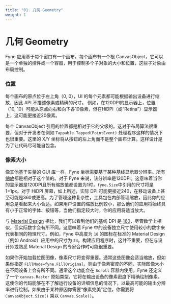 ```yaml
---
title: "01. 几何 Geometry"
weight: 1
---
```


# 几何 Geometry

Fyne 应用基于每个窗口有一个画布。每个画布有一个根 CanvasObject，它可以是一个单独的控件或一个容器，用于控制多个子对象的大小和位置，这些子对象由布局控制。

### 位置

每个画布的原点位于左上角（0, 0），UI 的每个元素都可能根据输出设备进行缩放，因此 API 不描述像素或精确的尺寸。
例如，在120DPI的显示器上，位置（10, 10）可能从原点向右和向下各10像素，但在HiDPI（或“Retina”）显示器上，这可能更接近20像素。

每个 CanvasObject 引用的位置都是相对于它的父级的。这对于布局算法很重要，但对于开发者在例如 `Tappable.Tapped(PointEvent)` 处理程序这样的情况下也很重要。这里的 X/Y 坐标将从按钮的左上角而不是整个画布计算。这样设计是为了让代码尽可能自包含。

### 像素大小

像其他基于矢量的 GUI 库一样，Fyne 坐标需要基于某种基线显示器分辨率。所有[缩放](/docs/09-architecture/02-scaling)都是相对于这个值的。对于 Fyne 来说，该分辨率是120DPI。这意味着当你的显示器是120DPI且所有缩放值都设置为1时，`fyne.Size`中引用的尺寸将是1=1px。对于 HiDPI 屏幕，如上所述，实际 DPI 可能更接近240，在移动设备上甚至可能是360或更高。为了管理这种复杂性，工具包在内部管理缩放，因此你的应用总是看起来大小合适。如果用户设置的缩放比例较小，那么他们的应用将始终具有小于正常的字体、按钮等，当他们指定较大时，你的应用将适当放大。

与 [Material Design](https://material.io) 相比，我们可以看到他们的基线 DPI 是 [160](https://material.io/design/layout/pixel-density.html#pixel-density-on-android)，尽管数学上相似，但实际数字会有所不同。这意味着 Fyne 中的设备独立尺寸使用较小的数字来代表相同的物理尺寸。例如，Fyne 中高度为 `18` 的图标在标准的 Material Design（例如 Android）应用中的尺寸为 `24`。构建应用程序时，这并不重要，但在与设计师或熟悉 Material Design 的专家合作时可能很重要。

如果你开始加载位图图像，像素尺寸将变得重要。通常这些图像会适当缩放，但如果你指定 `FillMode=fyne.FillOriginal`，则由于像素密度的不同，实际图像大小在不同设备上会有所不同。通常这个功能会在 `Scroll` 容器内使用。Fyne 还定义了一个 `canvas.Raster` 原始类型，它将在输出设备的像素密度下精确绘制像素。这使你的代码能够在不了解运行设备的详细信息的情况下，以最高可能的输出分辨率进行绘制。如果由于某种原因你需要“像素完美”定位，你需要将 `CanvasObject.Size()` 乘以 `Canvas.Scale()`。
